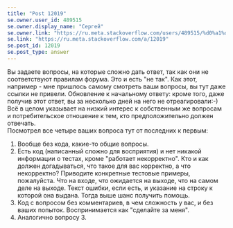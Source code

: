 ```yaml
---
title: "Post 12019"
se.owner.user_id: 489515
se.owner.display_name: "Сергей"
se.owner.link: "https://ru.meta.stackoverflow.com/users/489515/%d0%a1%d0%b5%d1%80%d0%b3%d0%b5%d0%b9"
se.link: "https://ru.meta.stackoverflow.com/a/12019"
se.post_id: 12019
se.post_type: answer
---
```

<p>Вы задаете вопросы, на которые сложно дать ответ, так как они не соответствуют правилам форума. Это и есть &quot;не так&quot;. Как этот, например  - мне пришлось самому смотреть ваши вопросы, вы тут даже ссылки не привели.
Обновление к начальному ответу: кроме того, даже получив этот ответ, вы за несколько дней на него не отреагировали:-) Всё в целом указывает на низкий интерес к собственным же вопросам и потребительское отношение к тем, кто предположительно должен отвечать.<br />
Посмотрел все четыре ваших вопроса тут от последних к первым:</p>
<ol>
<li>Вообще без кода, какие-то общие вопросы.</li>
<li>Есть код (написанный сложно для восприятия) и нет никакой информации о тестах, кроме &quot;работает некорректно&quot;. Кто и как должен догадываться, что такое для вас корректно, а что некорректно? Приводите конкретные тестовые примеры, пожалуйста. Что на входе, что ожидается на выходе, что на самом деле на выходе. Текст ошибки, если есть, и указание на строку к которой она выдана. Тогда выше шанс получить помощь.</li>
<li>Код с вопросом без комментариев, в чем сложность у вас, и без ваших попыток. Воспринимается как &quot;сделайте за меня&quot;.</li>
<li>Аналогично вопросу 3.</li>
</ol>
